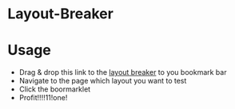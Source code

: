 Layout-Breaker
=

Usage
==
- Drag & drop this link to the [layout breaker](javascript:(function()%20{var%20size_amplification_factor%20=%201.1;var%20possible%20=%20"%20ABCDEFGHIJKLMNOPQRSTUVWXYZabcdefghijklmnopqrstuvwxyz0123456789";var%20walker%20=%20document.createTreeWalker(document.body,%20NodeFilter.SHOW_TEXT,{%20acceptNode:%20function(n){%20return%20n.parentNode.nodeName%20!==%20SCRIPT%20@@JS_HERE@@@@JS_HERE@@%20n.parentNode.nodeName%20!==%20STYLE%20@@JS_HERE@@@@JS_HERE@@%20n.nodeValue.trim()%20!=%20;%20}}%20);while%20(node%20=%20walker.nextNode(),%20node%20!==%20null)%20{var%20new_content%20=%20;for(var%20i%20=%200;%20i<%20(node.nodeValue.trim().length%20*%20size_amplification_factor);%20i++)%20{new_content%20+=%20possible.charAt(Math.floor(Math.random()%20*%20possible.length));}node.nodeValue%20=%20new_content;}})();) to you bookmark bar
- Navigate to the page which layout you want to test
- Click the boormarklet
- Profit!!!!11!one!